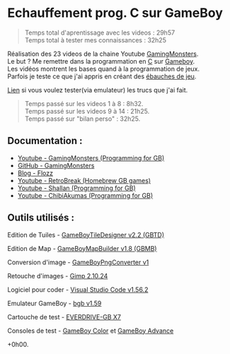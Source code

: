 # Echauffement prog. C sur GameBoy
  
> Temps total d'aprentissage avec les videos : 29h57  
> Temps total à tester mes connaissances : 32h25  
  
Réalisation des 23 videos de la chaine Youtube [GamingMonsters](https://www.youtube.com/c/GamingMonsters/videos).  
Le but ? Me remettre dans la programmation en [C](https://fr.wikipedia.org/wiki/C_(langage)) sur [Gameboy](https://en.wikipedia.org/wiki/List_of_best-selling_Game_Boy_video_games).  
Les vidéos montrent les bases quand à la programmation de jeux.  
Parfois je teste ce que j'ai appris en créant des [ébauches de jeu](https://github.com/DylanTds/tuto_gameboy/releases).  
  
[Lien](https://github.com/DylanTds/tuto_gameboy/tree/main/VSCprojet_tutoGB_GamingMonsters/00%20Export%20pour%20test%20sur%20Gameboy) si vous voulez tester(via emulateur) les trucs que j'ai fait.  
  
> Temps passé sur les videos 1 à 8 : 8h32.  
> Temps passé sur les videos 9 à 14 : 21h25.  
> Temps passé sur "bilan perso" : 32h25.  
  

## Documentation :  
* [Youtube - GamingMonsters (Programming for GB)](https://www.youtube.com/c/GamingMonsters/videos)  
* [GitHub - GamingMonsters](https://github.com/gingemonster/awesome-gbdev)  
* [Blog - Flozz](https://blog.flozz.fr/category/gameboy.html)  
* [Youtube - RetroBreak (Homebrew GB games)](https://www.youtube.com/watch?v=A-Kd_sWV13M&list=PLcbv4UzwWRK3bSZeYziZjp1riEMdjQoam&ab_channel=RetroBreak)  
* [Youtube - Shallan (Programming for GB)](https://www.youtube.com/watch?v=1KDuHRmHvoQ&list=PLq4NVS62WsPBh7usjbUN2668hwdqSmqT1&t=7700s&ab_channel=Shallan)  
* [Youtube - ChibiAkumas (Programming for GB)](https://www.youtube.com/watch?v=Tn1rFUutkdo&list=PLp_QNRIYljFrNLNhKgIZQjMM9eaZd166O&t=1728s&ab_channel=ChibiAkumas)  
  

## Outils utilisés :
Edition de Tuiles - [GameBoyTileDesigner v2.2 (GBTD)](https://github.com/gbdk-2020/GBTD_GBMB/releases/tag/2.4.4)  
  
Edition de Map - [GameBoyMapBuilder v1.8 (GBMB)](https://github.com/gbdk-2020/GBTD_GBMB/releases/tag/2.4.4)  
  
Conversion d'image - [GameBoyPngConverter v1](https://github.com/gingemonster/GameBoyPngConverter)  
  
Retouche d'images - [Gimp 2.10.24](https://www.gimp.org/downloads/)  
  
Logiciel pour coder - [Visual Studio Code v1.56.2](https://code.visualstudio.com/download)  
  
Emulateur GameBoy - [bgb v1.59](http://bgb.bircd.org/#downloads)  
  
Cartouche de test - [EVERDRIVE-GB X7](https://everdrive.me/cartridges/edgbx7.html)  
  
Consoles de test - [GameBoy Color](https://www.google.com/search?q=gameboy+color) et [GameBoy Advance](https://www.google.com/search?q=gameboy+advance)  
  
+0h00.  
